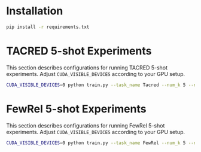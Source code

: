 # Installation
```bash
pip install -r requirements.txt
```

# TACRED 5-shot Experiments
This section describes configurations for running TACRED 5-shot experiments. Adjust `CUDA_VISIBLE_DEVICES` according to your GPU setup.

```bash
CUDA_VISIBLE_DEVICES=0 python train.py --task_name Tacred --num_k 5 --num_gen 5 --batch_size 32 --num_gen_augment 5 --w1 2.0 --w2 2.0 --w3 0.5 >> tacred-5shot-5nga-bz32-202005.log
```

# FewRel 5-shot Experiments
This section describes configurations for running FewRel 5-shot experiments. Adjust `CUDA_VISIBLE_DEVICES` according to your GPU setup.

```bash
CUDA_VISIBLE_DEVICES=0 python train.py --task_name FewRel --num_k 5 --num_gen 5 --batch_size 32 --num_gen_augment 5 --w1 2.0 --w2 2.0 --w3 0.5 >> fewrel-5shot-5nga-bz32-202005.log
```